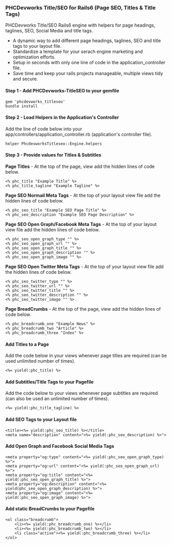 ### PHCDevworks Title/SEO for Rails6 (Page SEO, Titles & Title Tags)

PHCDevworks Title/SEO Rails6 engine with helpers for page headings, taglines, SEO, Social Media and title tags.

* A dynamic way to add different page headings, taglines, SEO and title tags to your layout file.
* Standardize a template for your serach engine marketing and optimization efforts.
* Setup in seconds with only one line of code in the application_controller file.
* Save time and keep your rails projects manageable, multiple views tidy and secure.

#### Step 1 - Add PHCDevworks-TitleSEO to your gemfile  

	gem 'phcdevworks_titleseo'
	bundle install

#### Step 2 - Load Helpers in the Application's Controller
Add the line of code below into your app/controllers/application_controller.rb (application's controller file).  

	helper PhcdevworksTitleseo::Engine.helpers

#### Step 3 - Provide values for Titles & Subtitles
  
**Page Titles** - At the top of the page, view add the hidden lines of code below.

	<% phc_title "Example Title" %>
	<% phc_title_tagline "Example Tagline" %>
  
**Page SEO Normail Meta Tags** - At the top of your layout view file add the hidden lines of code below.

	<% phc_seo_title "Example SEO Page Title" %>
	<% phc_seo_description "Example SEO Page Description" %>
  
**Page SEO Open Graph/Facebook Meta Tags** - At the top of your layout view file add the hidden lines of code below.  
  
	<% phc_seo_open_graph_type "" %>  
	<% phc_seo_open_graph_url "" %>  
	<% phc_seo_open_graph_title "" %>  
	<% phc_seo_open_graph_description "" %>  
	<% phc_seo_open_graph_image "" %>  
  
**Page SEO Open Twitter Meta Tags** - At the top of your layout view file add the hidden lines of code below. 

	<% phc_seo_twitter_type "" %>  
	<% phc_seo_twitter_url "" %>  
	<% phc_seo_twitter_title "" %>  
	<% phc_seo_twitter_description "" %>  
	<% phc_seo_twitter_image "" %>  


**Page BreadCrumbs** - At the top of the page, view add the hidden lines of code below.

	<% phc_breadcrumb_one "Example News" %>
	<% phc_breadcrumb_two "Article" %>
	<% phc_breadcrumb_three "Index" %>





#### Add Titles to a Page  
Add the code below in your views whenever page titles are required (can be used unlimited number of times).  

	<%= yield(:phc_title) %>

#### Add Subtitles/Title Tags to your Pagefile
Add the code below to your views whenever page subtitles are required (can also be used an unlimited number of times).  

	<%= yield(:phc_title_tagline) %>

#### Add SEO Tags to your Layout file

	<title><%= yield(:phc_seo_title) %></title>
	<meta name="description" content="<%= yield(:phc_seo_description) %>">
  
#### Add Open Graph and Facebook Social Media Tags  
  
	<meta property="og:type" content="<%= yield(:phc_seo_open_graph_type) %>">  
	<meta property="og:url" content="<%= yield(:phc_seo_open_graph_url) %>">  
	<meta property="og:title" content="<%= yield(:phc_seo_open_graph_title) %>">  
	<meta property="og:description" content="<%= yield(phc_seo_open_graph_description) %>">  
	<meta property="og:image" content="<%= yield(:phc_seo_open_graph_image) %>">  
  
#### Add static BreadCrumbs to your Pagefile

	<ol class="breadcrumb">
		<li><%= yield(:phc_breadcrumb_one) %></li>
		<li><%= yield(:phc_breadcrumb_two) %></li>
		<li class="active"><%= yield(:phc_breadcrumb_three) %></li>
	</ol>

